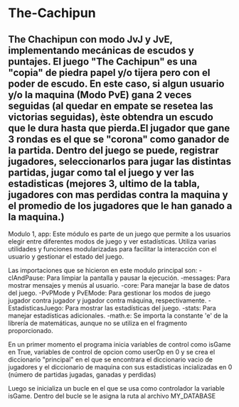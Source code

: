 # The-Cachipun

The Chachipun con modo JvJ y JvE, implementando mecánicas de escudos y puntajes.
El juego "The Cachipun" es una "copia" de piedra papel y/o tijera pero con el poder de escudo. En este caso, si algun usuario y/o la maquina (Modo PvE) gana 2 veces seguidas (al quedar en empate se resetea las victorias seguidas), èste obtendra un escudo que le dura hasta que pierda.El jugador que gane 3 rondas es el que se "corona" como ganador de la partida.
Dentro del juego se puede, registrar jugadores, seleccionarlos para jugar las distintas partidas, jugar como tal el juego y ver las estadisticas (mejores 3, ultimo de la tabla, jugadores con mas perdidas contra la maquina y el promedio de los jugadores que le han ganado a la maquina.)
------------------------------------------------------------------------
Modulo 1, app:
Este módulo es parte de un juego que permite a los usuarios elegir entre diferentes modos de juego y ver estadísticas. Utiliza varias utilidades y funciones modularizadas para facilitar la interacción con el usuario y gestionar el estado del juego.

Las importaciones que se hicieron en este modulo principal son:
-clAndPause: Para limpiar la pantalla y pausar la ejecución.
-messages: Para mostrar mensajes y menús al usuario.
-core: Para manejar la base de datos del juego.
-PvPMode y PvEMode: Para gestionar los modos de juego jugador contra jugador y jugador contra máquina, respectivamente.
-EstadisticasJuego: Para mostrar las estadísticas del juego.
-stats: Para manejar estadísticas adicionales.
-math.e: Se importa la constante 'e' de la librería de matemáticas, aunque no se utiliza en el fragmento proporcionado.

En un primer momento el programa inicia variables de control como isGame en True, variables de control de opcion como userOp en 0 y se crea el diccionario "principal" en el que se encontrara el diccionario vacio de jugadores y el diccionario de maquina con sus estadisticas incializadas en 0 (número de partidas jugadas, ganadas y perdidas)

Luego se inicializa un bucle en el que se usa como controlador la variable isGame. Dentro del bucle se le asigna la ruta al archivo MY_DATABASE